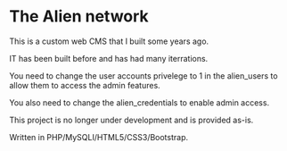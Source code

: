 # The Alien network
This is a custom web CMS that I built some years ago.

IT has been built before and has had many iterrations.

You need to change the user accounts privelege to 1 in the alien_users to allow them to access the admin features.

You also need to change the alien_credentials to enable admin access.

This project is no longer under development and is provided as-is.

Written in PHP/MySQLI/HTML5/CSS3/Bootstrap.